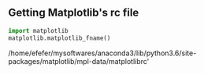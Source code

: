 
## Getting Matplotlib's rc file

```python
import matplotlib
matplotlib.matplotlib_fname()
```

/home/efefer/mysoftwares/anaconda3/lib/python3.6/site-packages/matplotlib/mpl-data/matplotlibrc'
